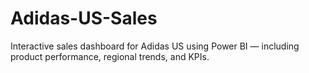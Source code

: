 # Adidas-US-Sales
Interactive sales dashboard for Adidas US using Power BI — including product performance, regional trends, and KPIs.

